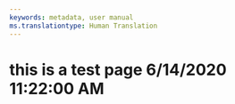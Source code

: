 ```yaml
---
keywords: metadata, user manual
ms.translationtype: Human Translation
---
```

# this is a test page 6/14/2020 11:22:00 AM